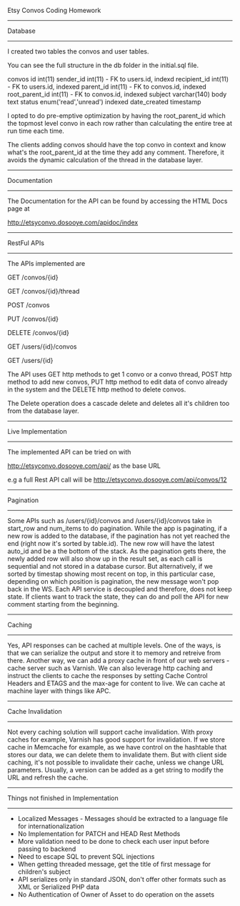 Etsy Convos Coding Homework

*********
Database
*********

I created two tables the convos and user tables.

You can see the full structure in the db folder in the initial.sql file.

convos
   id  int(11)
   sender_id int(11)       - FK to users.id, indexd
   recipient_id int(11)    - FK to users.id, indexed
   parent_id int(11)       - FK to convos.id, indexed
   root_parent_id int(11)  - FK to convos.id, indexed
   subject varchar(140)
   body text
   status enum('read','unread')      indexed
   date_created timestamp

I opted to do pre-emptive optimization by having the root_parent_id which the topmost level convo in each row rather than calculating the entire tree at run time each time.

The clients adding convos should have the top convo in context and know what's the root_parent_id at the time they add any comment. Therefore, it avoids the dynamic calculation of the thread in the database layer.


**************
Documentation
*************

The Documentation for the API can be found by accessing the HTML Docs page at

http://etsyconvo.dosooye.com/apidoc/index

*************
RestFul APIs
*************

The APIs implemented are

GET /convos/{id}

GET /convos/{id}/thread

POST /convos

PUT /convos/{id}

DELETE /convos/{id}




GET /users/{id}/convos

GET /users/{id}

The API uses GET http methods to get 1 convo or a convo thread, POST http method to add new convos, PUT http method to edit data of convo already in the system and the DELETE http method to delete convos.

The Delete operation does a cascade delete and deletes all it's children too from the database layer.

*******************
Live Implementation
*******************

The implemented API can be tried on with

   http://etsyconvo.dosooye.com/api/ as the base URL

e.g a full Rest API call will be http://etsyconvo.dosooye.com/api/convos/12



**********
Pagination
***********
Some APIs such as /users/{id}/convos and /users/{id}/convos take in start_row and num_items to do pagination.
While the app is paginating, if a new row is added to the database, if the pagination has not yet reached the end (right now it's sorted by table.id). The new row will have the latest auto_id and be a the bottom of the stack. As the pagination gets there, the newly added row will also show up in the result set, as each call is sequential and not stored in a database cursor. But alternatively, if we sorted by timestap showing most recent on top, in this particular case, depending on which position is pagination, the new message won't pop back in the WS.
Each API service is decoupled and therefore, does not keep state. If clients want to track the state, they can do and poll the API for new comment starting from the beginning.

*******
Caching
*******

Yes, API responses can be cached at multiple levels. One of the ways, is that we can serialize the output and store it to memory and retreive from there. Another way, we can add a proxy cache in front of our web servers - cache server such as Varnish. We can also leverage http caching and instruct the clients to cache the responses by setting Cache Control Headers and ETAGS and the max-age for content to live. We can cache at machine layer with things like APC.

*******************
Cache Invalidation
*******************
Not every caching solution will support cache invalidation. With proxy caches for example, Varnish has good support for invalidation. If we store cache in Memcache for example, as we have control on the hashtable that stores our data, we can delete them to invalidate them. But with client side caching, it's not possible to invalidate their cache, unless we change URL parameters. Usually, a version can be added as a get string to modify the URL and refresh the cache.


**************************************
Things not finished in Implementation
**************************************
 * Localized Messages - Messages should be extracted to a language file for internationalization
 * No Implementation for PATCH and HEAD Rest Methods
 * More validation need to be done to check each user input before passing to backend
 * Need to escape SQL to prevent SQL injections
 * When getting threaded message, get the title of first message for children's subject
 * API serializes only in standard JSON, don't offer other formats such as XML or Serialized PHP data
 * No Authentication of Owner of Asset to do operation on the assets
